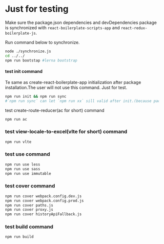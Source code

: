# Just for testing

Make sure the package.json dependencies and devDependencies package is synchronized with `react-boilerplate-scripts-app` and `react-redux-boilerplate-js`.

Run command below to synchronize.

```sh
node ./synchronize.js
cd ../../
npm run bootstap #lerna bootstrap
```

#### test init command

Te same as create-react-boilerplate-app initialization after package installation.The user will not use this command. Just for test.

```sh
npm run init && npm run sync
#`npm run sync` can let `npm run xx` sill valid after init.(because package.json scripts is changed after init.)
```

test create-route-reducer(ac for short) command

```sh
npm run ac
```

### test view-locale-to-excel(vlte for short) command

```sh
npm run vlte
```

### test use command

```sh
npm run use less 
npm run use sass
npm run use immutable
```

### test cover command

```sh
npm run cover webpack.config.dev.js
npm run cover webpack.config.prod.js
npm run cover paths.js
npm run cover proxy.js
npm run cover historyApiFallback.js
```

### test build command

```sh
npm run build
```





